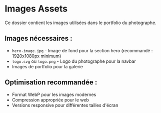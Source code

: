 # Images Assets

Ce dossier contient les images utilisées dans le portfolio du photographe.

## Images nécessaires :

- `hero-image.jpg` - Image de fond pour la section hero (recommandé : 1920x1080px minimum)
- `logo.svg` ou `logo.png` - Logo du photographe pour la navbar
- Images de portfolio pour la galerie

## Optimisation recommandée :

- Format WebP pour les images modernes
- Compression appropriée pour le web
- Versions responsive pour différentes tailles d'écran